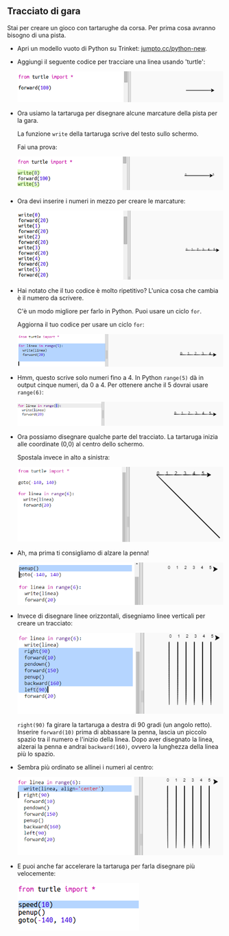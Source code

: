 ## Tracciato di gara

Stai per creare un gioco con tartarughe da corsa. Per prima cosa avranno bisogno di una pista.

+ Apri un modello vuoto di Python su Trinket: <a href="http://jumpto.cc/python-new" target="_blank">jumpto.cc/python-new</a>.

+ Aggiungi il seguente codice per tracciare una linea usando 'turtle':
    
    ![screenshot](images/race-forward.png)

+ Ora usiamo la tartaruga per disegnare alcune marcature della pista per la gara.
    
    La funzione `write` della tartaruga scrive del testo sullo schermo.
    
    Fai una prova:
    
    ![screenshot](images/race-markings1.png)

+ Ora devi inserire i numeri in mezzo per creare le marcature:
    
    ![screenshot](images/race-markings2.png)

+ Hai notato che il tuo codice è molto ripetitivo? L'unica cosa che cambia è il numero da scrivere.
    
    C'è un modo migliore per farlo in Python. Puoi usare un ciclo `for`.
    
    Aggiorna il tuo codice per usare un ciclo `for`:
    
    ![screenshot](images/race-for.png)

+ Hmm, questo scrive solo numeri fino a 4. In Python `range(5)` dà in output cinque numeri, da 0 a 4. Per ottenere anche il 5 dovrai usare `range(6)`:
    
    ![screenshot](images/race-range.png)

+ Ora possiamo disegnare qualche parte del tracciato. La tartaruga inizia alle coordinate (0,0) al centro dello schermo.
    
    Spostala invece in alto a sinistra:
    
    ![screenshot](images/race-goto.png)

+ Ah, ma prima ti consigliamo di alzare la penna!
    
    ![screenshot](images/race-penup.png)

+ Invece di disegnare linee orizzontali, disegniamo linee verticali per creare un tracciato:
    
    ![screenshot](images/race-lines.png)
    
    `right(90)` fa girare la tartaruga a destra di 90 gradi (un angolo retto). Inserire `forward(10)` prima di abbassare la penna, lascia un piccolo spazio tra il numero e l'inizio della linea. Dopo aver disegnato la linea, alzerai la penna e andrai `backward(160)`, ovvero la lunghezza della linea più lo spazio.

+ Sembra più ordinato se allinei i numeri al centro:
    
    ![screenshot](images/race-center.png)

+ E puoi anche far accelerare la tartaruga per farla disegnare più velocemente:
    
    ![screenshot](images/race-speed.png)